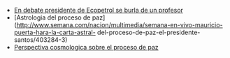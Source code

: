 * [En debate presidente de Ecopetrol se burla de un profesor](https://www.youtube.com/watch?v=F75U674OYiU)  
* [Astrologia del proceso de paz](http://www.semana.com/nacion/multimedia/semana-en-vivo-mauricio-puerta-hara-la-carta-astral-
del-proceso-de-paz-el-presidente-santos/403284-3)  
* [Perspectiva cosmologica sobre el proceso de paz](https://www.youtube.com/watch?v=lwcmFNm_Eos)  
